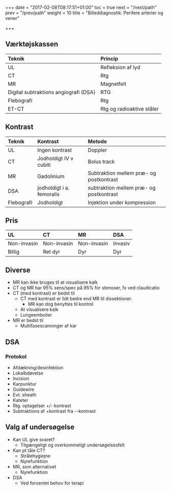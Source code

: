 +++
date = "2017-02-08T08:17:51+01:00"
toc = true
next = "/next/path"
prev = "/prev/path"
weight = 10
title = "Billeddiagnostik: Perifere arterier og vener"

+++

## Værktøjskassen

| Teknik                                | Princip                   |
|:--------------------------------------|:--------------------------|
| UL                                    | Refleksion af lyd         |
| CT                                    | Rtg                       |
| MR                                    | Magnetfelt                |
| Digital subtraktions angiografi (DSA) | RTG                       |
| Flebografi                            | Rtg                       |
| ET-CT                                 | Rtg og radioaktive ståler |

## Kontrast

| Teknik     | Kontrast                  | Metode                                  |
|:-----------|:--------------------------|:----------------------------------------|
| UL         | Ingen kontrast            | Doppler                                 |
| CT         | Jodholdigt IV v cubiti    | Bolus track                             |
| MR         | Gadolinium                | Subtraktion mellem præ- og postkontrast |
| DSA        | jodholdigt i a. femoralis | subtraktion mellem præ- og postkontrast |
| Flebografi | Jodholdigt                | Injektion under kompression             |


## Pris

| UL          | CT          | MR          | DSA     |
|:------------|:------------|:------------|:--------|
| Non-invasin | Non-invasin | Non-invasin | Invasiv |
| Billig      | Ret dyr     | Dyr         | Dyr     |

## Diverse

- MR kan ikke bruges til at visualisere kalk
- CT og MR har 95% sens/spec på 95% for stenoser, fx ved claudicatio
- CT (med kontrast) er bedst til
    - CT med kontrast er lidt bedre end MR til dissektioner.
        - MR kan dog benyttes til kontrol
    - At visualisere kalk
    - Lungeembolier
- MR er bedst til
    - Multifasescanninger af kar

## DSA

### Protokol
- Afdækning/desinfektion
- Lokalbdøvelse
- Incision
- Karpunktur
- Guidewire
- Evt. sheath
- Kateter
- Rtg. optagelser +/- kontrast
- Subtraktions af +kontrast fra --kontrast

## Valg af undersøgelse

- Kan UL give svaret?
    - Tilgængeligt og overkommeligt undersøgelsesfelt
- Kan pt tåle CT?
    - Strålehygiejne
    - Nyrefunktion
- MR, som alternativet
    - Nyrefunktion
- DSA
    - Ved forventet behov for terapi
